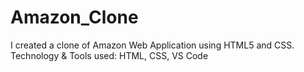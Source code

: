 # Amazon_Clone
I created a clone of Amazon Web Application using HTML5 and CSS. 
Technology & Tools used: HTML, CSS, VS Code
